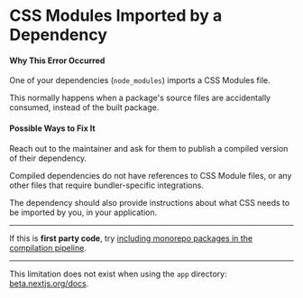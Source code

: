 # CSS Modules Imported by a Dependency

#### Why This Error Occurred

One of your dependencies (`node_modules`) imports a CSS Modules file.

This normally happens when a package's source files are accidentally consumed,
instead of the built package.

#### Possible Ways to Fix It

Reach out to the maintainer and ask for them to publish a compiled version of
their dependency.

Compiled dependencies do not have references to CSS Module files, or any other
files that require bundler-specific integrations.

The dependency should also provide instructions about what CSS needs to be
imported by you, in your application.

---

If this is **first party code**, try
[including monorepo packages in the compilation pipeline](https://nextjs.org/docs/advanced-features/compiler#module-transpilation).

---

This limitation does not exist when using the `app` directory: [beta.nextjs.org/docs](https://beta.nextjs.org/docs).
